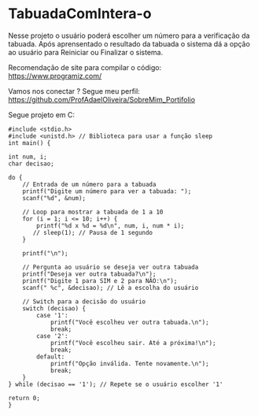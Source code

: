 # TabuadaComIntera-o
Nesse projeto o usuário poderá escolher um número para a verificação da tabuada. Após aprensentado o resultado da tabuada o sistema dá a opção ao usuário para Reiniciar ou Finalizar o sistema.

Recomendação de site para compilar o código: https://www.programiz.com/

Vamos nos conectar ? Segue meu perfil: https://github.com/ProfAdaelOliveira/SobreMim_Portifolio

Segue projeto em C: 

    #include <stdio.h>
    #include <unistd.h> // Biblioteca para usar a função sleep
    int main() {    

    int num, i;
    char decisao;
    
    do {
        // Entrada de um número para a tabuada
        printf("Digite um número para ver a tabuada: ");
        scanf("%d", &num);

        // Loop para mostrar a tabuada de 1 a 10
        for (i = 1; i <= 10; i++) {
            printf("%d x %d = %d\n", num, i, num * i);
           // sleep(1); // Pausa de 1 segundo
        }
        
        printf("\n");
        
        // Pergunta ao usuário se deseja ver outra tabuada
        printf("Deseja ver outra tabuada?\n");
        printf("Digite 1 para SIM e 2 para NÃO:\n");
        scanf(" %c", &decisao); // Lê a escolha do usuário

        // Switch para a decisão do usuário
        switch (decisao) {
            case '1':
                printf("Você escolheu ver outra tabuada.\n");
                break;
            case '2':
                printf("Você escolheu sair. Até a próxima!\n");
                break;
            default:
                printf("Opção inválida. Tente novamente.\n");
                break;
        }
    } while (decisao == '1'); // Repete se o usuário escolher '1'

    return 0; 
    }


